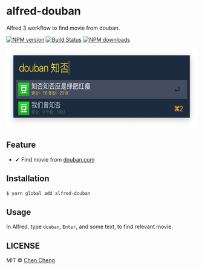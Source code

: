 # alfred-douban

Alfred 3 workflow to find movie from douban.

[![NPM version](https://img.shields.io/npm/v/alfred-douban.svg?style=flat)](https://npmjs.org/package/alfred-douban)
[![Build Status](https://img.shields.io/travis/sorrycc/alfred-douban.svg?style=flat)](https://travis-ci.org/sorrycc/alfred-douban)
[![NPM downloads](http://img.shields.io/npm/dm/alfred-douban.svg?style=flat)](https://npmjs.org/package/alfred-douban)

<img src="./screenshot.png" width="624" height="211" />

## Feature

- ✔︎ Find movie from [douban.com](https://www.douban.com/)

## Installation

```bash
$ yarn global add alfred-douban
```

## Usage

In Alfred, type `douban`, `Enter`, and some text, to find relevant movie.

## LICENSE

MIT © [Chen Cheng](https://sorrycc.com)
